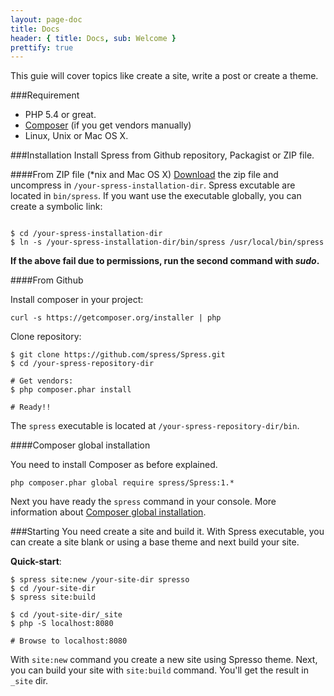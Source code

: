 ```yaml
---
layout: page-doc
title: Docs
header: { title: Docs, sub: Welcome }
prettify: true
---
```

This guie will cover topics like create a site, write a post or create a theme.

###Requirement
* PHP 5.4 or great.
* [Composer](http://getcomposer.org/) (if you get vendors manually)
* Linux, Unix or Mac OS X.

###Installation
Install Spress from Github repository, Packagist or ZIP file.

####From ZIP file (*nix and Mac OS X)
[Download](/download) the zip file and uncompress in `/your-spress-installation-dir`.
Spress excutable are located in `bin/spress`. If you want use the executable 
globally, you can create a symbolic link:

```

$ cd /your-spress-installation-dir
$ ln -s /your-spress-installation-dir/bin/spress /usr/local/bin/spress
```

**If the above fail due to permissions, run the second command with *sudo*.**

####From Github

Install composer in your project:

```
curl -s https://getcomposer.org/installer | php
```

Clone repository:

```
$ git clone https://github.com/spress/Spress.git
$ cd /your-spress-repository-dir

# Get vendors:
$ php composer.phar install

# Ready!!
```

The `spress` executable is located at `/your-spress-repository-dir/bin`.

####Composer global installation

You need to install Composer as before explained. 

```
php composer.phar global require spress/Spress:1.*
```

Next you have ready the `spress` command in your console. More information about
[Composer global installation](https://getcomposer.org/doc/03-cli.md#global).

###Starting
You need create a site and build it. With Spress executable, you can create a 
site blank or using a base theme and next build your site. 

**Quick-start**:

```
$ spress site:new /your-site-dir spresso
$ cd /your-site-dir
$ spress site:build

$ cd /yout-site-dir/_site
$ php -S localhost:8080

# Browse to localhost:8080
```

With `site:new` command you create a new site using Spresso theme. Next,
you can build your site with `site:build` command. You'll get the result in 
`_site` dir.

